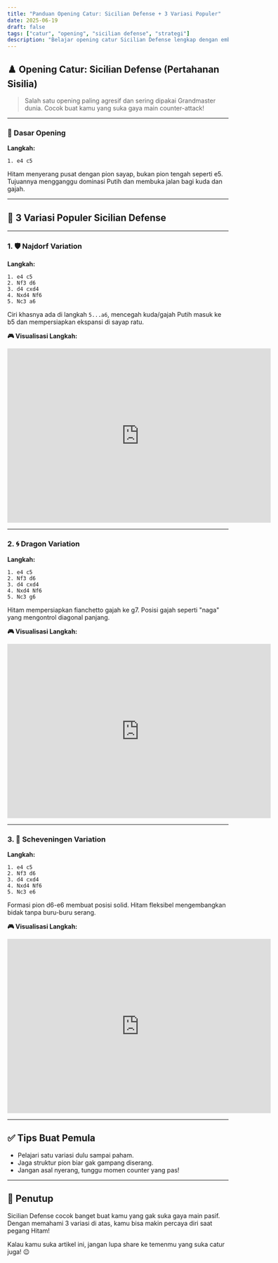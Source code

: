 ```yaml
---
title: "Panduan Opening Catur: Sicilian Defense + 3 Variasi Populer"
date: 2025-06-19
draft: false
tags: ["catur", "opening", "sicilian defense", "strategi"]
description: "Belajar opening catur Sicilian Defense lengkap dengan embed dari Lichess dan penjelasan tiap langkahnya."
---
```


## ♟️ Opening Catur: Sicilian Defense (Pertahanan Sisilia)

> Salah satu opening paling agresif dan sering dipakai Grandmaster dunia. Cocok buat kamu yang suka gaya main counter-attack!

---

### 📌 Dasar Opening

**Langkah:**

```
1. e4 c5
```

Hitam menyerang pusat dengan pion sayap, bukan pion tengah seperti e5. Tujuannya mengganggu dominasi Putih dan membuka jalan bagi kuda dan gajah.

---

## 🧩 3 Variasi Populer Sicilian Defense

---

### 1. 🛡️ Najdorf Variation

**Langkah:**

```
1. e4 c5
2. Nf3 d6
3. d4 cxd4
4. Nxd4 Nf6
5. Nc3 a6
```

Ciri khasnya ada di langkah `5...a6`, mencegah kuda/gajah Putih masuk ke b5 dan mempersiapkan ekspansi di sayap ratu.

**🎮 Visualisasi Langkah:**

<iframe src="https://lichess.org/embed/playlist/CSdJkEjS/white?theme=auto&bg=auto" width="600" height="397" frameborder="0"></iframe>

---

### 2. 🌀 Dragon Variation

**Langkah:**

```
1. e4 c5
2. Nf3 d6
3. d4 cxd4
4. Nxd4 Nf6
5. Nc3 g6
```

Hitam mempersiapkan fianchetto gajah ke g7. Posisi gajah seperti "naga" yang mengontrol diagonal panjang.

**🎮 Visualisasi Langkah:**

<iframe src="https://lichess.org/embed/playlist/8kLPEKib/white?theme=auto&bg=auto" width="600" height="397" frameborder="0"></iframe>

---

### 3. 🧱 Scheveningen Variation

**Langkah:**

```
1. e4 c5
2. Nf3 d6
3. d4 cxd4
4. Nxd4 Nf6
5. Nc3 e6
```

Formasi pion d6-e6 membuat posisi solid. Hitam fleksibel mengembangkan bidak tanpa buru-buru serang.

**🎮 Visualisasi Langkah:**

<iframe src="https://lichess.org/embed/playlist/v61aMGnH/white?theme=auto&bg=auto" width="600" height="397" frameborder="0"></iframe>

---

## ✅ Tips Buat Pemula

- Pelajari satu variasi dulu sampai paham.
- Jaga struktur pion biar gak gampang diserang.
- Jangan asal nyerang, tunggu momen counter yang pas!

---

## 🏁 Penutup

Sicilian Defense cocok banget buat kamu yang gak suka gaya main pasif. Dengan memahami 3 variasi di atas, kamu bisa makin percaya diri saat pegang Hitam!

Kalau kamu suka artikel ini, jangan lupa share ke temenmu yang suka catur juga! 😉
